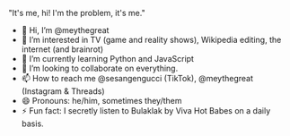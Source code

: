 "It's me, hi! I'm the problem, it's me."

- 👋 Hi, I’m @meythegreat
- 👀 I’m interested in TV (game and reality shows), Wikipedia editing, the internet (and brainrot)
- 🌱 I’m currently learning Python and JavaScript
- 💞️ I’m looking to collaborate on everything.
- 📫 How to reach me @sesangengucci (TikTok), @meythegreat (Instagram & Threads)
- 😄 Pronouns: he/him, sometimes they/them
- ⚡ Fun fact: I secretly listen to Bulaklak by Viva Hot Babes on a daily basis.
